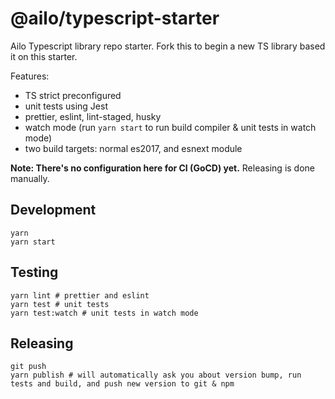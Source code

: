 # @ailo/typescript-starter

Ailo Typescript library repo starter. Fork this to begin a new TS library based it on this starter.

Features:

- TS strict preconfigured
- unit tests using Jest
- prettier, eslint, lint-staged, husky
- watch mode (run `yarn start` to run build compiler & unit tests in watch mode)
- two build targets: normal es2017, and esnext module

**Note: There's no configuration here for CI (GoCD) yet.** Releasing is done manually.

## Development

```
yarn
yarn start
```

## Testing

```
yarn lint # prettier and eslint
yarn test # unit tests
yarn test:watch # unit tests in watch mode
```

## Releasing

```
git push
yarn publish # will automatically ask you about version bump, run tests and build, and push new version to git & npm
```
